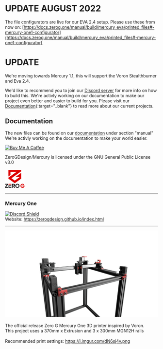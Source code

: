 # UPDATE AUGUST 2022

The file configurators are live for our EVA 2.4 setup. Please use these from now on: [https://docs.zerog.one/manual/build/mercury_eva/printed_files#-mercury-one1-configurator](https://docs.zerog.one/manual/build/mercury_eva/printed_files#-mercury-one1-configurator)

# UPDATE

We're moving towards Mercury 1.1, this will support the Voron Stealthburner and Eva 2.4.

We'd like to recommend you to join our [Discord server](https://discord.io/zerog) for more info on how to build this. We're activly working on our documentation to make our project even better and easier to build for you. Please visit our [Documentation](https://docs.zerog.one/){:target="_blank"} to read more about our current projects.

## Documentation

The new files can be found on our [documentation](https://docs.zerog.one/) under section "manual"  We're activly working on the documentation to make your world easier.

<a href="https://ko-fi.com/zerog" target="_blank"><img src="https://cdn.ko-fi.com/cdn/useruploads/384a276e-2f3c-44ba-906d-3bfbd79fa7be.png" alt="Buy Me A Coffee" style="height: 181.5px !important;width: 333px !important;box-shadow: 0px 3px 2px 0px rgba(190, 190, 190, 0.5) !important;-webkit-box-shadow: 0px 3px 2px 0px rgba(190, 190, 190, 0.5) !important;" ></a>

ZeroGDesign/Mercury is licensed under the
GNU General Public License v3.0<br><br>
<img src="./Renders/Logo.png" width="64">
____

### Mercury One
<a href="https://discord.io/zerog" target="_blank">![Discord Shield](https://discord.com/api/guilds/747612067951018075/widget.png?style=banner2)</a>
<br>Website: https://zerogdesign.github.io/index.html
____
<img src="./Renders//render.png"><br><br>
The official release Zero G Mercury One 3D printer inspired by Voron.<br>
This project uses a 370mm x Extrusion and 3 x 300mm MGN12H rails<BR><BR>
Recommended print settings: https://i.imgur.com/dN6sj4v.png
